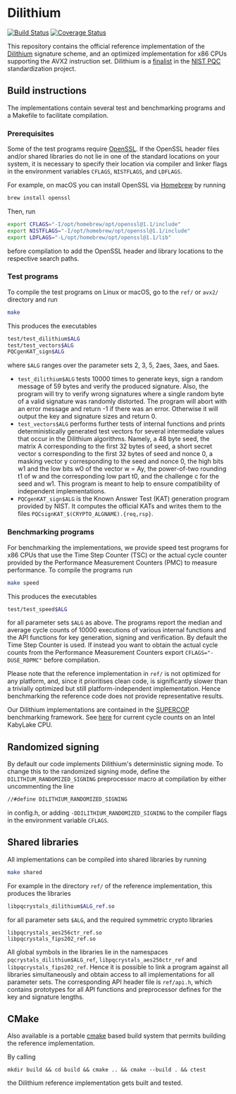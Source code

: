 # Dilithium

[![Build Status](https://travis-ci.org/pq-crystals/dilithium.svg?branch=master)](https://travis-ci.org/pq-crystals/dilithium) [![Coverage Status](https://coveralls.io/repos/github/pq-crystals/dilithium/badge.svg?branch=master)](https://coveralls.io/github/pq-crystals/dilithium?branch=master)

This repository contains the official reference implementation of the [Dilithium](https://www.pq-crystals.org/dilithium/) signature scheme, and an optimized implementation for x86 CPUs supporting the AVX2 instruction set. Dilithium is a [finalist](https://csrc.nist.gov/Projects/post-quantum-cryptography/round-3-submissions) in the [NIST PQC](https://csrc.nist.gov/projects/post-quantum-cryptography) standardization project.

## Build instructions

The implementations contain several test and benchmarking programs and a Makefile to facilitate compilation.

### Prerequisites

Some of the test programs require [OpenSSL](https://openssl.org). If the OpenSSL header files and/or shared libraries do not lie in one of the standard locations on your system, it is necessary to specify their location via compiler and linker flags in the environment variables `CFLAGS`, `NISTFLAGS`, and `LDFLAGS`.

For example, on macOS you can install OpenSSL via [Homebrew](https://brew.sh) by running
```sh
brew install openssl
```
Then, run
```sh
export CFLAGS="-I/opt/homebrew/opt/openssl@1.1/include"
export NISTFLAGS="-I/opt/homebrew/opt/openssl@1.1/include"
export LDFLAGS="-L/opt/homebrew/opt/openssl@1.1/lib"
```
before compilation to add the OpenSSL header and library locations to the respective search paths.

### Test programs

To compile the test programs on Linux or macOS, go to the `ref/` or `avx2/` directory and run
```sh
make
```
This produces the executables
```sh
test/test_dilithium$ALG
test/test_vectors$ALG
PQCgenKAT_sign$ALG
```
where `$ALG` ranges over the parameter sets 2, 3, 5, 2aes, 3aes, and 5aes.

* `test_dilithium$ALG` tests 10000 times to generate keys, sign a random message of 59 bytes and verify the produced signature. Also, the program will try to verify wrong signatures where a single random byte of a valid signature was randomly distorted. The program will abort with an error message and return -1 if there was an error. Otherwise it will output the key and signature sizes and return 0.
* `test_vectors$ALG` performs further tests of internal functions and prints deterministically generated test vectors for several intermediate values that occur in the Dilithium algorithms. Namely, a 48 byte seed, the matrix A corresponding to the first 32 bytes of seed, a short secret vector s corresponding to the first 32 bytes of seed and nonce 0, a masking vector y corresponding to the seed and nonce 0, the high bits w1 and the low bits w0 of the vector w = Ay, the power-of-two rounding t1 of w and the corresponding low part t0, and the challenge c for the seed and w1. This program is meant to help to ensure compatibility of independent implementations.
* `PQCgenKAT_sign$ALG` is the Known Answer Test (KAT) generation program provided by NIST. It computes the official KATs and writes them to the files `PQCsignKAT_$(CRYPTO_ALGNAME).{req,rsp}`.

### Benchmarking programs

For benchmarking the implementations, we provide speed test programs for x86 CPUs that use the Time Step Counter (TSC) or the actual cycle counter provided by the Performance Measurement Counters (PMC) to measure performance. To compile the programs run
```sh
make speed
```
This produces the executables
```sh
test/test_speed$ALG
```
for all parameter sets `$ALG` as above. The programs report the median and average cycle counts of 10000 executions of various internal functions and the API functions for key generation, signing and verification. By default the Time Step Counter is used. If instead you want to obtain the actual cycle counts from the Performance Measurement Counters export `CFLAGS="-DUSE_RDPMC"` before compilation.

Please note that the reference implementation in `ref/` is not optimized for any platform, and, since it prioritises clean code, is significantly slower than a trivially optimized but still platform-independent implementation. Hence benchmarking the reference code does not provide representative results.

Our Dilithium implementations are contained in the [SUPERCOP](https://bench.cr.yp.to) benchmarking framework. See [here](http://bench.cr.yp.to/results-sign.html#amd64-kizomba) for current cycle counts on an Intel KabyLake CPU.

## Randomized signing

By default our code implements Dilithium's deterministic signing mode. To change this to the randomized signing mode, define the `DILITHIUM_RANDOMIZED_SIGNING` preprocessor macro at compilation by either uncommenting the line
```sh
//#define DILITHIUM_RANDOMIZED_SIGNING
```
in config.h, or adding `-DDILITHIUM_RANDOMIZED_SIGNING` to the compiler flags in the environment variable `CFLAGS`.

## Shared libraries

All implementations can be compiled into shared libraries by running
```sh
make shared
```
For example in the directory `ref/` of the reference implementation, this produces the libraries
```sh
libpqcrystals_dilithium$ALG_ref.so
```
for all parameter sets `$ALG`, and the required symmetric crypto libraries
```
libpqcrystals_aes256ctr_ref.so
libpqcrystals_fips202_ref.so
```
All global symbols in the libraries lie in the namespaces `pqcrystals_dilithium$ALG_ref`, `libpqcrystals_aes256ctr_ref` and `libpqcrystals_fips202_ref`. Hence it is possible to link a program against all libraries simultaneously and obtain access to all implementations for all parameter sets. The corresponding API header file is `ref/api.h`, which contains prototypes for all API functions and preprocessor defines for the key and signature lengths.

## CMake

Also available is a portable [cmake](https://cmake.org) based build system that permits building the reference implementation.

By calling 
```
mkdir build && cd build && cmake .. && cmake --build . && ctest
```

the Dilithium reference implementation gets built and tested.
